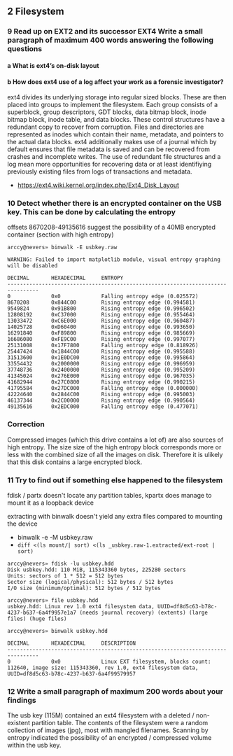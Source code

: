 ## 2 Filesystem

### 9 Read up on EXT2 and its successor EXT4 Write a small paragraph of maximum 400 words answering the following questions

#### a What is ext4’s on-disk layout

#### b How does ext4 use of a log affect your work as a forensic investigator?

ext4 divides its underlying storage into regular sized blocks. These are then placed into groups to implement the filesystem. Each group consists of a superblock, group descriptors, GDT blocks, data bitmap block, inode bitmap block, inode table, and data blocks. These control structures have a redundant copy to recover from corruption. Files and directories are represented as inodes which contain their name, metadata, and pointers to the actual data blocks. ext4 additionally makes use of a journal which by default ensures that file metadata is saved and can be recovered from crashes and incomplete writes. The use of redundant file structures and a log mean more opportunities for recovering data or at least identifiying previously existing files from logs of transactions and metadata.

- https://ext4.wiki.kernel.org/index.php/Ext4_Disk_Layout

### 10 Detect whether there is an encrypted container on the USB key. This can be done by calculating the entropy

offsets 8670208-49135616 suggest the possibility of a 40MB encrypted container (section with high entropy)

```
arccy@nevers» binwalk -E usbkey.raw

WARNING: Failed to import matplotlib module, visual entropy graphing will be disabled

DECIMAL       HEXADECIMAL     ENTROPY
--------------------------------------------------------------------------------
0             0x0             Falling entropy edge (0.025572)
8670208       0x844C00        Rising entropy edge (0.994581)
9549824       0x91B800        Rising entropy edge (0.996502)
12808192      0xC37000        Rising entropy edge (0.955464)
13033472      0xC6E000        Rising entropy edge (0.960487)
14025728      0xD60400        Rising entropy edge (0.993650)
16291840      0xF89800        Rising entropy edge (0.985669)
16686080      0xFE9C00        Rising entropy edge (0.997077)
25131008      0x17F7800       Falling entropy edge (0.818926)
25447424      0x1844C00       Rising entropy edge (0.995588)
31513600      0x1E0DC00       Rising entropy edge (0.995864)
33554432      0x2000000       Rising entropy edge (0.996959)
37748736      0x2400000       Rising entropy edge (0.995209)
41345024      0x276E000       Rising entropy edge (0.967035)
41682944      0x27C0800       Rising entropy edge (0.990215)
41795584      0x27DC000       Falling entropy edge (0.000000)
42224640      0x2844C00       Rising entropy edge (0.995003)
46137344      0x2C00000       Rising entropy edge (0.990564)
49135616      0x2EDC000       Falling entropy edge (0.477071)
```

### Correction

Compressed images (which this drive contains a lot of) are also sources of high entropy.
The size size of the high entropy block corresponds more or less with the combined size of all the images on disk.
Therefore it is ulikely that this disk contains a large encrypted block.

### 11 Try to find out if something else happened to the filesystem

fdisk / partx doesn't locate any partition tables, kpartx does manage to mount it as a loopback device

extracting with binwalk doesn't yield any extra files compared to mounting the device

- binwalk -e -M usbkey.raw
- `diff <(ls mount/| sort) <(ls _usbkey.raw-1.extracted/ext-root | sort)`

```
arccy@nevers» fdisk -lu usbkey.hdd
Disk usbkey.hdd: 110 MiB, 115343360 bytes, 225280 sectors
Units: sectors of 1 * 512 = 512 bytes
Sector size (logical/physical): 512 bytes / 512 bytes
I/O size (minimum/optimal): 512 bytes / 512 bytes

arccy@nevers» file usbkey.hdd
usbkey.hdd: Linux rev 1.0 ext4 filesystem data, UUID=df8d5c63-b78c-4237-b637-6a4f9957e1a7 (needs journal recovery) (extents) (large files) (huge files)

arccy@nevers» binwalk usbkey.hdd

DECIMAL       HEXADECIMAL     DESCRIPTION
--------------------------------------------------------------------------------
0             0x0             Linux EXT filesystem, blocks count: 112640, image size: 115343360, rev 1.0, ext4 filesystem data, UUID=df8d5c63-b78c-4237-b637-6a4f99579957
```

### 12 Write a small paragraph of maximum 200 words about your findings

The usb key (115M) contained an ext4 filesystem with a deleted / non-existent partition table.
The contents of the filesystem were a random collection of images (jpg), most with mangled filenames.
Scanning by entropy indicated the possibility of an encrypted / compressed volume within the usb key.
